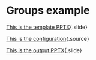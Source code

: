 # Groups example

[This is the template PPTX](template.pptx){.slide}

[This is the configuration](gramex.yaml.source){.source}

[This is the output PPTX](output.pptx){.slide}
